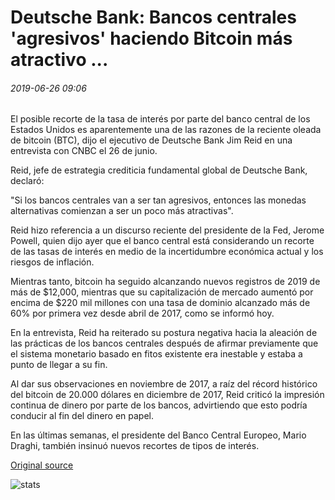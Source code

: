# Deutsche Bank: Bancos centrales 'agresivos' haciendo Bitcoin más atractivo ...

###### 2019-06-26 09:06

El posible recorte de la tasa de interés por parte del banco central de los Estados Unidos es aparentemente una de las razones de la reciente oleada de bitcoin (BTC), dijo el ejecutivo de Deutsche Bank Jim Reid en una entrevista con CNBC el 26 de junio.

Reid, jefe de estrategia crediticia fundamental global de Deutsche Bank, declaró:

"Si los bancos centrales van a ser tan agresivos, entonces las monedas alternativas comienzan a ser un poco más atractivas".

Reid hizo referencia a un discurso reciente del presidente de la Fed, Jerome Powell, quien dijo ayer que el banco central está considerando un recorte de las tasas de interés en medio de la incertidumbre económica actual y los riesgos de inflación.

Mientras tanto, bitcoin ha seguido alcanzando nuevos registros de 2019 de más de $12,000, mientras que su capitalización de mercado aumentó por encima de $220 mil millones con una tasa de dominio alcanzado más de 60% por primera vez desde abril de 2017, como se informó hoy.

En la entrevista, Reid ha reiterado su postura negativa hacia la aleación de las prácticas de los bancos centrales después de afirmar previamente que el sistema monetario basado en fitos existente era inestable y estaba a punto de llegar a su fin.

Al dar sus observaciones en noviembre de 2017, a raíz del récord histórico del bitcoin de 20.000 dólares en diciembre de 2017, Reid criticó la impresión continua de dinero por parte de los bancos, advirtiendo que esto podría conducir al fin del dinero en papel.

En las últimas semanas, el presidente del Banco Central Europeo, Mario Draghi, también insinuó nuevos recortes de tipos de interés.

[Original source](https://cointelegraph.com/news/deutsche-bank-aggressive-central-banks-making-bitcoin-more-attractive)

![stats](https://c.statcounter.com/11760860/0/a89fa40b/1/ "stats")